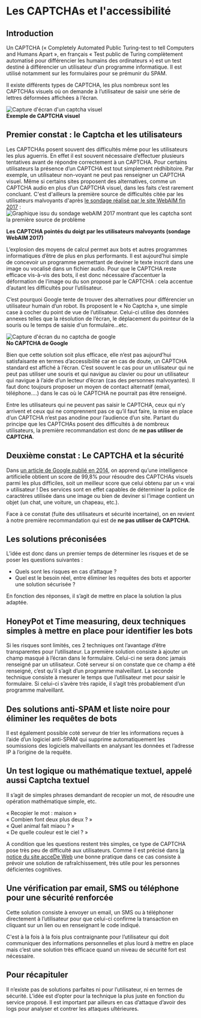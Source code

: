 # Les CAPTCHAs et l'accessibilité
  
<script>$(document).ready(function () {
    setBreadcrumb([
            {"label":"Techniques", "url":"exemples.html"},
            {"label":"CAPTCHA et accessibilité"}
        ]);
});</script>
  
## Introduction

Un CAPTCHA (« Completely Automated Public Turing-test to tell Computers and Humans Apart », en français  « Test public de Turing complètement automatisé pour différencier les humains des ordinateurs ») est un test destiné à différencier un utilisateur d’un programme informatique. Il est utilisé notamment sur les formulaires pour se prémunir du SPAM.

Il existe différents types de CAPTCHA, les plus nombreux sont les CAPTCHAs visuels où on demande à l’utilisateur de saisir une série de lettres déformées affichées à l’écran.
  
![Capture d'écran d'un captcha visuel](./images/captchas/captcha.png)  
**Exemple de CAPTCHA visuel**

## Premier constat : le Captcha et les utilisateurs
Les CAPTCHAs posent souvent des difficultés même pour les utilisateurs les plus aguerris. En effet il est souvent nécessaire d’effectuer plusieurs tentatives avant de répondre correctement à un CAPTCHA. Pour certains utilisateurs la présence d’un CAPTCHA est tout simplement rédhibitoire. Par exemple, un utilisateur non-voyant ne peut pas renseigner un CAPTCHA visuel. Même si certains sites proposent des alternatives, comme un CAPTCHA audio en plus d’un CAPTCHA visuel, dans les faits c’est rarement concluant. C'est d'ailleurs la première source de difficultés citée par les utilisateurs malvoyants d'après [le sondage réalisé par le site WebAIM fin 2017](https://webaim.org/projects/screenreadersurvey7) :  
![Graphique issu du sondage webAIM 2017 montrant que les captcha sont la première source de problème](./images/captchas/webaim.png)  

**Les CAPTCHA pointés du doigt par les utilisateurs malvoyants (sondage WebAIM 2017)**

L’explosion des moyens de calcul permet aux bots et autres programmes informatiques d’être de plus en plus performants. Il est aujourd’hui simple de concevoir un programme permettant de deviner le texte inscrit dans une image ou vocalisé dans un fichier audio.
Pour que le CAPTCHA reste efficace vis-à-vis des bots, il est donc nécessaire d’accentuer la déformation de l’image ou du son proposé par le CAPTCHA : cela accentue d’autant les difficultés pour l’utilisateur.

C’est pourquoi Google tente de trouver des alternatives pour différencier un utilisateur humain d’un robot. Ils proposent le « No Captcha », une simple case à cocher du point de vue de l’utilisateur. Celui-ci utilise des données annexes telles que la résolution de l’écran, le déplacement du pointeur de la souris ou le temps de saisie d'un formulaire…etc.

![Capture d'écran du no captcha de google](./images/captchas/nocaptcha.png)  
**No CAPTCHA de Google**

Bien que cette solution soit plus efficace, elle n’est pas aujourd’hui satisfaisante en termes d’accessibilité car en cas de doute, un CAPTCHA standard est affiché à l’écran. C’est souvent le cas pour un utilisateur qui ne peut pas utiliser une souris et qui navigue au clavier ou pour un utilisateur qui navigue à l’aide d’un lecteur d’écran (cas des personnes malvoyantes). Il faut donc toujours proposer un moyen de contact alternatif (email, téléphone….) dans le cas où le CAPTCHA ne pourrait pas être renseigné.

Entre les utilisateurs qui ne peuvent pas saisir le CAPTCHA, ceux qui n’y arrivent et ceux qui ne comprennent pas ce qu’il faut faire, la mise en place d’un CAPTCHA n’est pas anodine pour l’audience d’un site. Partant du principe que les CAPTCHAs posent des difficultés à de nombreux utilisateurs, la première recommandation est donc de **ne pas utiliser de CAPTCHA**.

## Deuxième constat : Le CAPTCHA et la sécurité

Dans [un article de Google publié en 2014](https://security.googleblog.com/2014/12/are-you-robot-introducing-no-captcha.html), on apprend qu’une intelligence artificielle obtient un score de 99,8% pour résoudre des CAPTCHAs visuels parmi les plus difficiles, soit un meilleur score que celui obtenu par un « vrai » utilisateur ! Des services sont en effet capables de déterminer la police de caractères utilisée dans une image ou bien de deviner si l’image contient un objet (un chat, une voiture, un chapeau, etc.).

Face à ce constat (fuite des utilisateurs et sécurité incertaine), on en revient à notre première recommandation qui est de **ne pas utiliser de CAPTCHA**.

## Les solutions préconisées

L’idée est donc dans un premier temps de déterminer les risques et de se poser les questions suivantes :

- Quels sont les risques en cas d’attaque ?
- Quel est le besoin réel, entre éliminer les requêtes des bots et apporter une solution sécurisée ?

En fonction des réponses, il s’agit de mettre en place la solution la plus adaptée.

## HoneyPot et Time measuring, deux techniques  simples à mettre en place pour identifier les bots

Si les risques sont limités, ces 2 techniques ont l’avantage d’être transparentes pour l’utilisateur.
La première solution consiste à ajouter un champ masqué à l’écran dans le formulaire. Celui-ci ne sera donc jamais renseigné par un utilisateur. Coté serveur si on constate que ce champ a été renseigné, c’est qu’il s’agit d’un programme malveillant.
La seconde technique consiste à mesurer le temps que l’utilisateur met pour saisir le formulaire. Si celui-ci s’avère très rapide, il s’agit très probablement d’un programme malveillant.

## Des solutions anti-SPAM et liste noire pour éliminer les requêtes de bots

Il est également possible coté serveur de trier les informations reçues à l’aide d’un logiciel anti-SPAM qui supprime automatiquement les soumissions des logiciels malveillants en analysant les données et l’adresse IP à l’origine de la requête.

## Un test logique ou mathématique textuel, appelé aussi Captcha textuel

Il s’agit de simples phrases demandant de recopier un mot, de résoudre une opération mathématique simple, etc.

« Recopier le mot : maison »  
« Combien font deux plus deux ? »  
« Quel animal fait miaou ? »  
« De quelle couleur est le ciel ? »  

A condition que les questions restent très simples, ce type de CAPTCHA pose très peu de difficulté aux utilisateurs.
Comme il est précisé dans [la notice du site acceDe Web](https://www.accede-web.com/notices/graphique/7-formulaires/7-13-tests-de-securite-tests-logiques/) une bonne pratique dans ce cas consiste à prévoir une solution de rafraîchissement, très utile pour les personnes déficientes cognitives.

## Une vérification par email, SMS ou téléphone pour une sécurité renforcée

Cette solution consiste à envoyer un email, un SMS ou à téléphoner directement à l’utilisateur pour que celui-ci confirme la transaction en cliquant sur un lien ou en renseignant le code indiqué.

C'est à la fois à la fois plus contraignante pour l’utilisateur qui doit communiquer des informations personnelles et plus lourd à mettre en place mais c’est une solution très efficace quand un niveau de sécurité fort est nécessaire.

## Pour récapituler

Il n’existe pas de solutions parfaites ni pour l’utilisateur, ni en termes de sécurité. L’idée est d’opter pour la technique la plus juste en fonction du service proposé. Il est important par ailleurs en cas d’attaque d’avoir des logs pour analyser et contrer les attaques ultérieures.  
&nbsp;
    
<!--  This file is part of a11y-guidelines | Our vision of mobile & web accessibility guidelines and best practices, with valid/invalid examples.
 Copyright (C) 2016  Orange SA
 See the Creative Commons Legal Code Attribution-ShareAlike 3.0 Unported License for more details (LICENSE file). -->